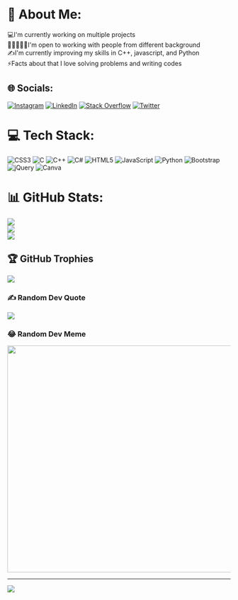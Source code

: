 # 💫 About Me:
💻I'm currently working on multiple projects<br>🧑🏻‍🤝‍🧑🏻I'm open to working with people from different background<br>✍️I'm currently improving my skills in C++, javascript, and Python<br>⚡Facts about that I love solving problems and writing codes<br>


## 🌐 Socials:
[![Instagram](https://img.shields.io/badge/Instagram-%23E4405F.svg?logo=Instagram&logoColor=white)](https://instagram.com/umar_dembele) [![LinkedIn](https://img.shields.io/badge/LinkedIn-%230077B5.svg?logo=linkedin&logoColor=white)](https://linkedin.com/in/umarFaroukAbdulkarim) [![Stack Overflow](https://img.shields.io/badge/-Stackoverflow-FE7A16?logo=stack-overflow&logoColor=white)](https://stackoverflow.com/users/umarFaroukAbdulkarim) [![Twitter](https://img.shields.io/badge/Twitter-%231DA1F2.svg?logo=Twitter&logoColor=white)](https://twitter.com/@umar_dembele) 

# 💻 Tech Stack:
![CSS3](https://img.shields.io/badge/css3-%231572B6.svg?style=for-the-badge&logo=css3&logoColor=white) ![C](https://img.shields.io/badge/c-%2300599C.svg?style=for-the-badge&logo=c&logoColor=white) ![C++](https://img.shields.io/badge/c++-%2300599C.svg?style=for-the-badge&logo=c%2B%2B&logoColor=white) ![C#](https://img.shields.io/badge/c%23-%23239120.svg?style=for-the-badge&logo=c-sharp&logoColor=white) ![HTML5](https://img.shields.io/badge/html5-%23E34F26.svg?style=for-the-badge&logo=html5&logoColor=white) ![JavaScript](https://img.shields.io/badge/javascript-%23323330.svg?style=for-the-badge&logo=javascript&logoColor=%23F7DF1E) ![Python](https://img.shields.io/badge/python-3670A0?style=for-the-badge&logo=python&logoColor=ffdd54) ![Bootstrap](https://img.shields.io/badge/bootstrap-%23563D7C.svg?style=for-the-badge&logo=bootstrap&logoColor=white) ![jQuery](https://img.shields.io/badge/jquery-%230769AD.svg?style=for-the-badge&logo=jquery&logoColor=white) ![Canva](https://img.shields.io/badge/Canva-%2300C4CC.svg?style=for-the-badge&logo=Canva&logoColor=white)
# 📊 GitHub Stats:
![](https://github-readme-stats.vercel.app/api?username=umardembele&theme=dark&hide_border=false&include_all_commits=true&count_private=true)<br/>
![](https://github-readme-streak-stats.herokuapp.com/?user=umardembele&theme=dark&hide_border=false)<br/>
![](https://github-readme-stats.vercel.app/api/top-langs/?username=umardembele&theme=dark&hide_border=false&include_all_commits=true&count_private=true&layout=compact)

## 🏆 GitHub Trophies
![](https://github-profile-trophy.vercel.app/?username=umardembele&theme=radical&no-frame=true&no-bg=false&margin-w=4)

### ✍️ Random Dev Quote
![](https://quotes-github-readme.vercel.app/api?type=vetical&theme=dark)

### 😂 Random Dev Meme
<img src="https://random-memer.herokuapp.com/" width="512px"/>

---
[![](https://visitcount.itsvg.in/api?id=umardembele&icon=0&color=0)](https://visitcount.itsvg.in)

<!-- Proudly created with GPRM ( https://gprm.itsvg.in ) -->
